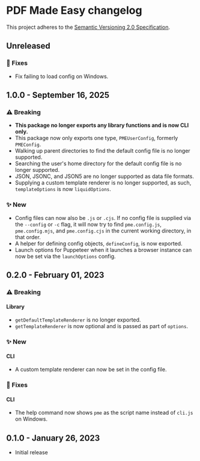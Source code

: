 # PDF Made Easy changelog

This project adheres to the
[Semantic Versioning 2.0 Specification](https://semver.org).

## Unreleased

### 🔧 Fixes

- Fix failing to load config on Windows.

## 1.0.0 - September 16, 2025

### ⚠️ Breaking

- **This package no longer exports any library functions and is now CLI only.**
- This package now only exports one type, `PMEUserConfig`, formerly `PMEConfig`.
- Walking up parent directories to find the default config file is no longer
  supported.
- Searching the user's home directory for the default config file is no longer
  supported.
- JSON, JSONC, and JSON5 are no longer supported as data file formats.
- Supplying a custom template renderer is no longer supported, as such,
  `templateOptions` is now `liquidOptions`.

### ✨ New

- Config files can now also be `.js` or `.cjs`. If no config file is supplied
  via the `--config` or `-c` flag, it will now try to find `pme.config.js`,
  `pme.config.mjs`, and `pme.config.cjs` in the current working directory, in
  that order.
- A helper for defining config objects, `defineConfig`, is now exported.
- Launch options for Puppeteer when it launches a browser instance can now be
  set via the `launchOptions` config.

## 0.2.0 - February 01, 2023

### ⚠️ Breaking

#### Library

- `getDefaultTemplateRenderer` is no longer exported.
- `getTemplateRenderer` is now optional and is passed as part of `options`.

### ✨ New

#### CLI

- A custom template renderer can now be set in the config file.

### 🔧 Fixes

#### CLI

- The help command now shows `pme` as the script name instead of `cli.js` on
  Windows.

## 0.1.0 - January 26, 2023

- Initial release
